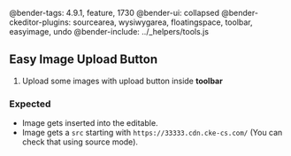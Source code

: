 @bender-tags: 4.9.1, feature, 1730
@bender-ui: collapsed
@bender-ckeditor-plugins: sourcearea, wysiwygarea, floatingspace, toolbar, easyimage, undo
@bender-include: ../_helpers/tools.js

## Easy Image Upload Button

1. Upload some images with upload button inside **toolbar**

### Expected

* Image gets inserted into the editable.
* Image gets a `src` starting with `https://33333.cdn.cke-cs.com/` (You can check that using source mode).
